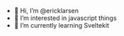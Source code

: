 - 👋 Hi, I’m @ericklarsen
- 👀 I’m interested in javascript things
- 🌱 I’m currently learning Sveltekit

<!---
ericklarsen/ericklarsen is a ✨ special ✨ repository because its `README.md` (this file) appears on your GitHub profile.
You can click the Preview link to take a look at your changes.
--->
